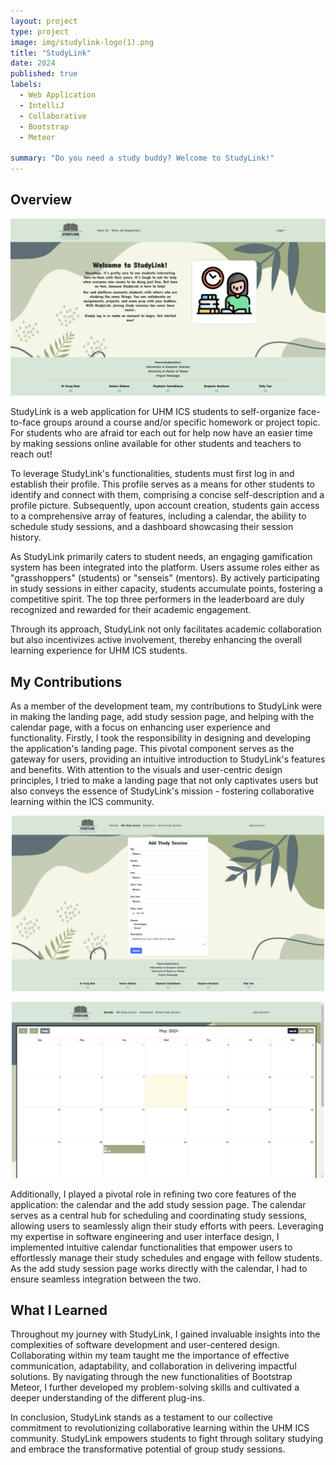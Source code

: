 ```yaml
---
layout: project
type: project
image: img/studylink-logo(1).png
title: "StudyLink"
date: 2024
published: true
labels: 
  - Web Application
  - IntelliJ
  - Collaborative
  - Bootstrap
  - Meteor
    
summary: "Do you need a study buddy? Welcome to StudyLink!"
---
```


## Overview

<p align="center">
<img width="600" class="img-fluid" src="../img/LandingPage.png">
</p>

StudyLink is a web application for UHM ICS students to self-organize face-to-face groups around a course and/or specific homework or project topic. For students who are afraid tor each out for help now have an easier time by making sessions online available for other students and teachers to reach out!

To leverage StudyLink's functionalities, students must first log in and establish their profile. This profile serves as a means for other students to identify and connect with them, comprising a concise self-description and a profile picture. Subsequently, upon account creation, students gain access to a comprehensive array of features, including a calendar, the ability to schedule study sessions, and a dashboard showcasing their session history.

As StudyLink primarily caters to student needs, an engaging gamification system has been integrated into the platform. Users assume roles either as "grasshoppers" (students) or "senseis" (mentors). By actively participating in study sessions in either capacity, students accumulate points, fostering a competitive spirit. The top three performers in the leaderboard are duly recognized and rewarded for their academic engagement.

Through its approach, StudyLink not only facilitates academic collaboration but also incentivizes active involvement, thereby enhancing the overall learning experience for UHM ICS students.

## My Contributions 
 
As a member of the development team, my contributions to StudyLink were in making the landing page, add study session page, and helping with the calendar page, with a focus on enhancing user experience and functionality. Firstly, I took the responsibility in designing and developing the application's landing page. This pivotal component serves as the gateway for users, providing an intuitive introduction to StudyLink's features and benefits. With attention to the visuals and user-centric design principles, I tried to make a landing page that not only captivates users but also conveys the essence of StudyLink's mission - fostering collaborative learning within the ICS community.

<p align="center"><img width="500" class="img-fluid" src="../img/AddStudySessionPage.png"></p>
<p align="center"><img width="500" class="img-fluid" src="../img/CalendarPage.png"></p>

Additionally, I played a pivotal role in refining two core features of the application: the calendar and the add study session page. The calendar serves as a central hub for scheduling and coordinating study sessions, allowing users to seamlessly align their study efforts with peers. Leveraging my expertise in software engineering and user interface design, I implemented intuitive calendar functionalities that empower users to effortlessly manage their study schedules and engage with fellow students. As the add study session page works directly with the calendar, I had to ensure seamless integration between the two.

## What I Learned

Throughout my journey with StudyLink, I gained invaluable insights into the complexities of software development and user-centered design. Collaborating within my team taught me the importance of effective communication, adaptability, and collaboration in delivering impactful solutions. By navigating through the new functionalities of Bootstrap Meteor, I further developed my problem-solving skills and cultivated a deeper understanding of the different plug-ins.

In conclusion, StudyLink stands as a testament to our collective commitment to revolutionizing collaborative learning within the UHM ICS community. StudyLink empowers students to fight through solitary studying and embrace the transformative potential of group study sessions.
